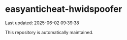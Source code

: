 # easyanticheat-hwidspoofer

Last updated: 2025-06-02 09:39:38

This repository is automatically maintained.
